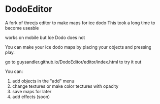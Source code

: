 # DodoEditor
A fork of threejs editor to make maps for ice dodo
This took a long time to become useable

works on mobile but Ice Dodo does not 

You can make your ice dodo maps by placing your objects and pressing play.

go to guysandler.github.io/DodoEditor/editor/index.html to try it out

You can:
1. add objects in the "add" menu
2. change textures or make color tectures with opacity
3. save maps for later
4. add effects (soon)
